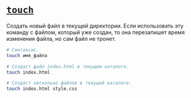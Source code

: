 # [`touch`](../index.md)

Создать новый файл в текущей директории. Если использовать эту команду с файлом, который уже создан, то она перезапишет время изменения файла, но сам файл не тронет.

```bash
# Синтаксис.
touch имя_файла

# Создаст файл index.html в текущем каталоге.
touch index.html

# Создаст несколько файлов в текущей каталоге.
touch index.html style.css
```
